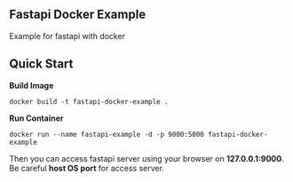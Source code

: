 ## Fastapi Docker Example
Example for fastapi with docker

## Quick Start
**Build Image**
```
docker build -t fastapi-docker-example .
```

**Run Container**
```
docker run --name fastapi-example -d -p 9000:5000 fastapi-docker-example
```
Then you can access fastapi server using your browser on **127.0.0.1:9000**.  
Be careful **host OS port** for access server.
